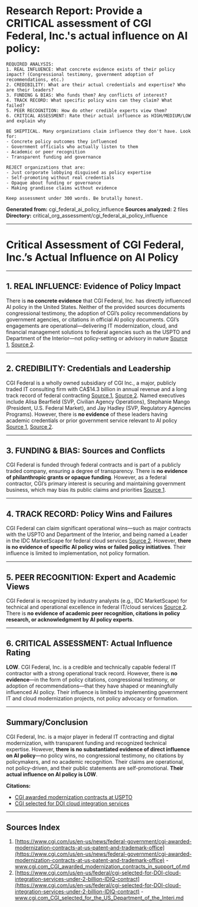 # Research Report: Provide a CRITICAL assessment of CGI Federal, Inc.'s actual influence on AI policy:

    REQUIRED ANALYSIS:
    1. REAL INFLUENCE: What concrete evidence exists of their policy impact? (Congressional testimony, government adoption of recommendations, etc.)
    2. CREDIBILITY: What are their actual credentials and expertise? Who are their leaders?
    3. FUNDING & BIAS: Who funds them? Any conflicts of interest?
    4. TRACK RECORD: What specific policy wins can they claim? What failed?
    5. PEER RECOGNITION: How do other credible experts view them?
    6. CRITICAL ASSESSMENT: Rate their actual influence as HIGH/MEDIUM/LOW and explain why
    
    BE SKEPTICAL. Many organizations claim influence they don't have. Look for:
    - Concrete policy outcomes they influenced
    - Government officials who actually listen to them
    - Academic or peer recognition
    - Transparent funding and governance
    
    REJECT organizations that are:
    - Just corporate lobbying disguised as policy expertise
    - Self-promoting without real credentials  
    - Opaque about funding or governance
    - Making grandiose claims without evidence
    
    Keep assessment under 300 words. Be brutally honest.

**Generated from:** cgi_federal_ai_policy_influence
**Sources analyzed:** 2 files
**Directory:** critical_org_assessment/cgi_federal_ai_policy_influence

---

# Critical Assessment of CGI Federal, Inc.’s Actual Influence on AI Policy

---

## 1. REAL INFLUENCE: Evidence of Policy Impact

There is **no concrete evidence** that CGI Federal, Inc. has directly influenced AI policy in the United States. Neither of the provided sources documents congressional testimony, the adoption of CGI’s policy recommendations by government agencies, or citations in official AI policy documents. CGI’s engagements are operational—delivering IT modernization, cloud, and financial management solutions to federal agencies such as the USPTO and Department of the Interior—not policy-setting or advisory in nature [Source 1](https://www.cgi.com/us/en-us/news/federal-government/cgi-awarded-modernization-contracts-at-us-patent-and-trademark-office), [Source 2](https://www.cgi.com/us/en-us/federal/cgi-selected-for-DOI-cloud-integration-services-under-2-billion-IDIQ-contract).

---

## 2. CREDIBILITY: Credentials and Leadership

CGI Federal is a wholly owned subsidiary of CGI Inc., a major, publicly traded IT consulting firm with CA$14.3 billion in annual revenue and a long track record of federal contracting [Source 1](https://www.cgi.com/us/en-us/news/federal-government/cgi-awarded-modernization-contracts-at-us-patent-and-trademark-office), [Source 2](https://www.cgi.com/us/en-us/federal/cgi-selected-for-DOI-cloud-integration-services-under-2-billion-IDIQ-contract). Named executives include Alisa Bearfield (SVP, Civilian Agency Operations), Stephanie Mango (President, U.S. Federal Market), and Jay Hadley (SVP, Regulatory Agencies Programs). However, there is **no evidence** of these leaders having academic credentials or prior government service relevant to AI policy [Source 1](https://www.cgi.com/us/en-us/news/federal-government/cgi-awarded-modernization-contracts-at-us-patent-and-trademark-office), [Source 2](https://www.cgi.com/us/en-us/federal/cgi-selected-for-DOI-cloud-integration-services-under-2-billion-IDIQ-contract).

---

## 3. FUNDING & BIAS: Sources and Conflicts

CGI Federal is funded through federal contracts and is part of a publicly traded company, ensuring a degree of transparency. There is **no evidence of philanthropic grants or opaque funding**. However, as a federal contractor, CGI’s primary interest is securing and maintaining government business, which may bias its public claims and priorities [Source 1](https://www.cgi.com/us/en-us/news/federal-government/cgi-awarded-modernization-contracts-at-us-patent-and-trademark-office).

---

## 4. TRACK RECORD: Policy Wins and Failures

CGI Federal can claim significant operational wins—such as major contracts with the USPTO and Department of the Interior, and being named a Leader in the IDC MarketScape for federal cloud services [Source 2](https://www.cgi.com/us/en-us/federal/cgi-selected-for-DOI-cloud-integration-services-under-2-billion-IDIQ-contract). However, **there is no evidence of specific AI policy wins or failed policy initiatives**. Their influence is limited to implementation, not policy formation.

---

## 5. PEER RECOGNITION: Expert and Academic Views

CGI Federal is recognized by industry analysts (e.g., IDC MarketScape) for technical and operational excellence in federal IT/cloud services [Source 2](https://www.cgi.com/us/en-us/federal/cgi-selected-for-DOI-cloud-integration-services-under-2-billion-IDIQ-contract). There is **no evidence of academic peer recognition, citations in policy research, or acknowledgment by AI policy experts**.

---

## 6. CRITICAL ASSESSMENT: Actual Influence Rating

**LOW**. CGI Federal, Inc. is a credible and technically capable federal IT contractor with a strong operational track record. However, there is **no evidence**—in the form of policy citations, congressional testimony, or adoption of recommendations—that they have shaped or meaningfully influenced AI policy. Their influence is limited to implementing government IT and cloud modernization projects, not policy advocacy or formation.

---

## Summary/Conclusion

CGI Federal, Inc. is a major player in federal IT contracting and digital modernization, with transparent funding and recognized technical expertise. However, **there is no substantiated evidence of direct influence on AI policy**—no policy wins, no congressional testimony, no citations by policymakers, and no academic recognition. Their claims are operational, not policy-driven, and their public statements are self-promotional. **Their actual influence on AI policy is LOW**.

**Citations:**  
- [CGI awarded modernization contracts at USPTO](https://www.cgi.com/us/en-us/news/federal-government/cgi-awarded-modernization-contracts-at-us-patent-and-trademark-office)  
- [CGI selected for DOI cloud integration services](https://www.cgi.com/us/en-us/federal/cgi-selected-for-DOI-cloud-integration-services-under-2-billion-IDIQ-contract)

---

## Sources Index

1. [https://www.cgi.com/us/en-us/news/federal-government/cgi-awarded-modernization-contracts-at-us-patent-and-trademark-office](https://www.cgi.com/us/en-us/news/federal-government/cgi-awarded-modernization-contracts-at-us-patent-and-trademark-office) - www.cgi.com_CGI_awarded_modernization_contracts_in_support_of.md
2. [https://www.cgi.com/us/en-us/federal/cgi-selected-for-DOI-cloud-integration-services-under-2-billion-IDIQ-contract](https://www.cgi.com/us/en-us/federal/cgi-selected-for-DOI-cloud-integration-services-under-2-billion-IDIQ-contract) - www.cgi.com_CGI_selected_for_the_US_Department_of_the_Interi.md
